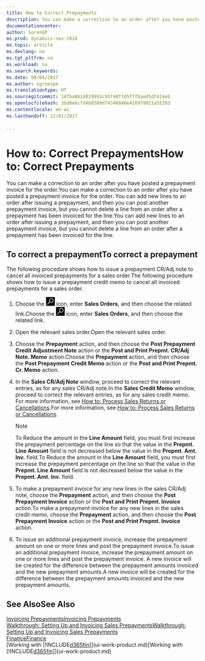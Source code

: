 ```yaml
---
title: How to Correct Prepayments
description: You can make a correction to an order after you have posted a prepayment invoice for the order. You can add new lines to an order after issuing a prepayment, and then you can post another prepayment invoice, but you cannot delete a line from an order after a prepayment has been invoiced for the line.
documentationcenter: 
author: SorenGP
ms.prod: dynamics-nav-2018
ms.topic: article
ms.devlang: na
ms.tgt_pltfrm: na
ms.workload: na
ms.search.keywords: 
ms.date: 08/04/2017
ms.author: sgroespe
ms.translationtype: HT
ms.sourcegitcommit: 1dfba8b14019991c95f40ffd5f7fbaed5df414eb
ms.openlocfilehash: 3bd8e6cfd4b0309d74340840e416979021a55393
ms.contentlocale: en-au
ms.lasthandoff: 12/01/2017

---
```

# <a name="how-to-correct-prepayments"></a><span data-ttu-id="0f553-104">How to: Correct Prepayments</span><span class="sxs-lookup"><span data-stu-id="0f553-104">How to: Correct Prepayments</span></span>
<span data-ttu-id="0f553-105">You can make a correction to an order after you have posted a prepayment invoice for the order.</span><span class="sxs-lookup"><span data-stu-id="0f553-105">You can make a correction to an order after you have posted a prepayment invoice for the order.</span></span> <span data-ttu-id="0f553-106">You can add new lines to an order after issuing a prepayment, and then you can post another prepayment invoice, but you cannot delete a line from an order after a prepayment has been invoiced for the line.</span><span class="sxs-lookup"><span data-stu-id="0f553-106">You can add new lines to an order after issuing a prepayment, and then you can post another prepayment invoice, but you cannot delete a line from an order after a prepayment has been invoiced for the line.</span></span>  

## <a name="to-correct-a-prepayment"></a><span data-ttu-id="0f553-107">To correct a prepayment</span><span class="sxs-lookup"><span data-stu-id="0f553-107">To correct a prepayment</span></span>
<span data-ttu-id="0f553-108">The following procedure shows how to issue a prepayment CR/Adj note to cancel all invoiced prepayments for a sales order.</span><span class="sxs-lookup"><span data-stu-id="0f553-108">The following procedure shows how to issue a prepayment credit memo to cancel all invoiced prepayments for a sales order.</span></span>  
1. <span data-ttu-id="0f553-109">Choose the ![Search for Page or Report](media/ui-search/search_small.png "Search for Page or Report icon") icon, enter **Sales Orders**, and then choose the related link.</span><span class="sxs-lookup"><span data-stu-id="0f553-109">Choose the ![Search for Page or Report](media/ui-search/search_small.png "Search for Page or Report icon") icon, enter **Sales Orders**, and then choose the related link.</span></span>  
2. <span data-ttu-id="0f553-110">Open the relevant sales order.</span><span class="sxs-lookup"><span data-stu-id="0f553-110">Open the relevant sales order.</span></span>
3. <span data-ttu-id="0f553-111">Choose the **Prepayment** action, and then choose the **Post Prepayment Credit Adjustment Note** action or the **Post and Print Prepmt. CR/Adj Note. Memo** action.</span><span class="sxs-lookup"><span data-stu-id="0f553-111">Choose the **Prepayment** action, and then choose the **Post Prepayment Credit Memo** action or the **Post and Print Prepmt. Cr. Memo** action.</span></span>  
4. <span data-ttu-id="0f553-112">In the **Sales CR/Adj Note** window, proceed to correct the relevant entries, as for any sales CR/Adj note.</span><span class="sxs-lookup"><span data-stu-id="0f553-112">In the **Sales Credit Memo** window, proceed to correct the relevant entries, as for any sales credit memo.</span></span> <span data-ttu-id="0f553-113">For more information, see [How to: Process Sales Returns or Cancellations](sales-how-process-sales-returns-cancellations.md).</span><span class="sxs-lookup"><span data-stu-id="0f553-113">For more information, see [How to: Process Sales Returns or Cancellations](sales-how-process-sales-returns-cancellations.md).</span></span>     

    > [!NOTE]  
    > <span data-ttu-id="0f553-114">To Reduce the amount in the **Line Amount** field, you must first increase the prepayment percentage on the line so that the value in the **Prepmt. Line Amount** field is not decreased below the value in the **Prepmt. Amt. Inv.** field.</span><span class="sxs-lookup"><span data-stu-id="0f553-114">To Reduce the amount in the **Line Amount** field, you must first increase the prepayment percentage on the line so that the value in the **Prepmt. Line Amount** field is not decreased below the value in the **Prepmt. Amt. Inv.** field.</span></span>

5. <span data-ttu-id="0f553-115">To make a prepayment invoice for any new lines in the sales CR/Adj note, choose the **Prepayment** action, and then choose the **Post Prepayment Invoice** action or the **Post and Print Prepmt. Invoice** action.</span><span class="sxs-lookup"><span data-stu-id="0f553-115">To make a prepayment invoice for any new lines in the sales credit memo, choose the **Prepayment** action, and then choose the **Post Prepayment Invoice** action or the **Post and Print Prepmt. Invoice** action.</span></span>  
6. <span data-ttu-id="0f553-116">To issue an additional prepayment invoice, increase the prepayment amount on one or more lines and post the prepayment invoice.</span><span class="sxs-lookup"><span data-stu-id="0f553-116">To issue an additional prepayment invoice, increase the prepayment amount on one or more lines and post the prepayment invoice.</span></span> <span data-ttu-id="0f553-117">A new invoice will be created for the difference between the prepayment amounts invoiced and the new prepayment amounts.</span><span class="sxs-lookup"><span data-stu-id="0f553-117">A new invoice will be created for the difference between the prepayment amounts invoiced and the new prepayment amounts.</span></span>  

## <a name="see-also"></a><span data-ttu-id="0f553-118">See Also</span><span class="sxs-lookup"><span data-stu-id="0f553-118">See Also</span></span>  
[<span data-ttu-id="0f553-119">Invoicing Prepayments</span><span class="sxs-lookup"><span data-stu-id="0f553-119">Invoicing Prepayments</span></span>](finance-invoice-prepayments.md)  
[<span data-ttu-id="0f553-120">Walkthrough: Setting Up and Invoicing Sales Prepayments</span><span class="sxs-lookup"><span data-stu-id="0f553-120">Walkthrough: Setting Up and Invoicing Sales Prepayments</span></span>](walkthrough-setting-up-and-invoicing-sales-prepayments.md)  
[<span data-ttu-id="0f553-121">Finance</span><span class="sxs-lookup"><span data-stu-id="0f553-121">Finance</span></span>](finance.md)  
<span data-ttu-id="0f553-122">[Working with [!INCLUDE[d365fin](includes/d365fin_md.md)]](ui-work-product.md)</span><span class="sxs-lookup"><span data-stu-id="0f553-122">[Working with [!INCLUDE[d365fin](includes/d365fin_md.md)]](ui-work-product.md)</span></span>

